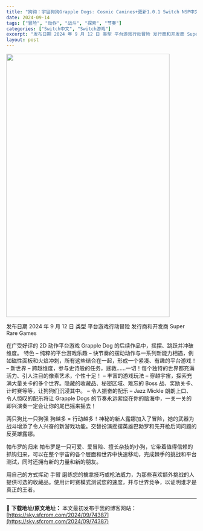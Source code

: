 ```yaml
---
title: "狗钩：宇宙狗狗Grapple Dogs: Cosmic Canines+更新1.0.1 Switch NSP中文"
date: 2024-09-14
tags: ["冒险", "动作", "战斗", "探索", "节奏"]
categories: ["Switch中文", "Switch游戏"]
excerpt: "发布日期 2024 年 9 月 12 日 类型 平台游戏行动冒险 发行商和开发商 Super Rare Games 在广受好评的 2D 动作平台游戏 Grapple Dog 的后续作品中，摇摆、跳跃并冲破维度。 特色 – 纯粹的平台游戏乐趣 – 快节奏的摆动动作与一系列新能力相遇，例如磁性面板和火焰&hellip;"
layout: post
---
```


<img class="aligncenter size-full wp-image-74388" src="https://sky.sfcrom.com/wp-content/uploads/2024/09/2024091411474641.webp" alt="" width="432" height="698" />

发布日期 2024 年 9 月 12 日
类型 平台游戏行动冒险
发行商和开发商 Super Rare Games

在广受好评的 2D 动作平台游戏 Grapple Dog 的后续作品中，摇摆、跳跃并冲破维度。
特色
– 纯粹的平台游戏乐趣 – 快节奏的摆动动作与一系列新能力相遇，例如磁性面板和火焰冲刺，所有这些结合在一起，形成一个紧凑、有趣的平台游戏！
– 新世界 – 跨越维度，参与史诗般的任务，拯救……一切！每个独特的世界都充满活力、引人注目的像素艺术，个性十足！
– 丰富的游戏玩法 – 穿越宇宙，探索充满大量关卡的多个世界。隐藏的收藏品、秘密区域、难忘的 Boss 战、奖励关卡、计时赛等等，让狗狗们沉浸其中。
– 令人振奋的配乐 – Jazz Mickle 朗朗上口、令人惊叹的配乐将让 Grapple Dogs 的节奏永远萦绕在你的脑海中，一关一关的即兴演奏一定会让你的尾巴摇来摇去！

两只狗比一只狗强
狗越多 = 行动越多！神秘的新人露娜加入了冒险，她的武器为战斗增添了令人兴奋的新游戏功能。交替扮演摇摆英雄巴勃罗和先开枪后问问题的反英雄露娜。

帕布罗的归来
帕布罗是一只可爱、爱冒险、擅长杂技的小狗，它带着值得信赖的抓钩归来，可以在整个宇宙的各个层面和世界中快速移动，完成棘手的挑战和平台测试，同时还拥有新的力量和新的朋友。

用自己的方式挥动
手臂 磨练您的擒拿技巧或枪法威力，为那些喜欢额外挑战的人提供可选的收藏品。使用计时赛模式测试您的速度，并与世界竞争，以证明谁才是真正的王者。

---
📖 **下载地址/原文地址：** 本文最初发布于我的博客网站：[https://sky.sfcrom.com/2024/09/74387](https://sky.sfcrom.com/2024/09/74387)
